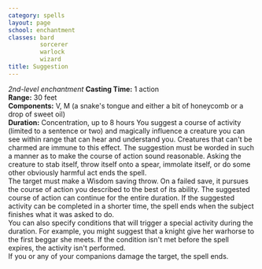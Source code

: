```yaml
---
category: spells
layout: page
school: enchantment
classes: bard
         sorcerer
         warlock
         wizard
title: Suggestion 
---
```

_2nd-level enchantment_ 
**Casting Time:** 1 action    
**Range:** 30 feet    
**Components:** V, M (a snake's tongue and either a bit of honeycomb or a drop of sweet oil)    
**Duration:** Concentration, up to 8 hours 
You suggest a course of activity (limited to a sentence or two) and magically influence a creature you can see within range that can hear and understand you. Creatures that can't be charmed are immune to this effect. The suggestion must be worded in such a manner as to make the course of action sound reasonable. Asking the creature to stab itself, throw itself onto a spear, immolate itself, or do some other obviously harmful act ends the spell.    
The target must make a Wisdom saving throw. On a failed save, it pursues the course of action you described to the best of its ability. The suggested course of action can continue for the entire duration. If the suggested activity can be completed in a shorter time, the spell ends when the subject finishes what it was asked to do.    
You can also specify conditions that will trigger a special activity during the duration. For example, you might suggest that a knight give her warhorse to the first beggar she meets. If the condition isn't met before the spell expires, the activity isn't performed.    
If you or any of your companions damage the target, the spell ends. 